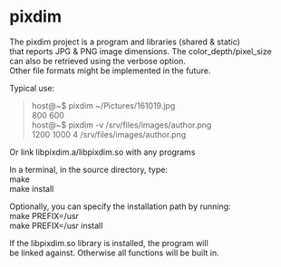 # pixdim  
  
The pixdim project is a program and libraries (shared & static)  
that reports JPG & PNG image dimensions. The color_depth/pixel_size  
can also be retrieved using the verbose option.  
Other file formats might be implemented in the future.  
  
Typical use:  
> host@~$ pixdim ~/Pictures/161019.jpg  
800 600  
host@~$ pixdim -v /srv/files/images/author.png  
1200 1000 4 /srv/files/images/author.png  
  
Or link libpixdim.a/libpixdim.so with any programs  
  
In a terminal, in the source directory, type:  
make  
make install  
  
Optionally, you can specify the installation path by running:  
make PREFIX=/usr  
make PREFIX=/usr install  
  
If the libpixdim.so library is installed, the program will  
be linked against. Otherwise all functions will be built in.  
  
